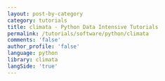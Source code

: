 ```yaml
---
layout: post-by-category
category: tutorials
title: climata - Python Data Intensive Tutorials
permalink: /tutorials/software/python/climata
comments: 'false'
author_profile: 'false'
language: python
library: climata
langSide: 'true'
---
```

